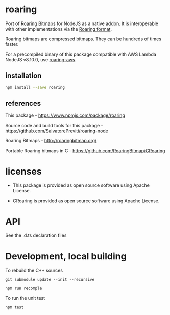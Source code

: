 # roaring

Port of [Roaring Bitmaps](http://roaringbitmap.org) for NodeJS as a native addon.
It is interoperable with other implementations via the [Roaring format](https://github.com/RoaringBitmap/RoaringFormatSpec/).

Roaring bitmaps are compressed bitmaps. They can be hundreds of times faster.

For a precompiled binary of this package compatible with AWS Lambda NodeJS v8.10.0, use [roaring-aws](https://www.npmjs.com/package/roaring-aws).

## installation

```sh
npm install --save roaring
```

## references

This package - <https://www.npmjs.com/package/roaring>

Source code and build tools for this package - <https://github.com/SalvatorePreviti/roaring-node>

Roaring Bitmaps - <http://roaringbitmap.org/>

Portable Roaring bitmaps in C - <https://github.com/RoaringBitmap/CRoaring>

# licenses

- This package is provided as open source software using Apache License.

- CRoaring is provided as open source software using Apache License.

# API

See the .d.ts declaration files

# Development, local building

To rebuild the C++ sources

```
git submodule update --init --recursive

npm run recomple
```

To run the unit test

```
npm test
```
